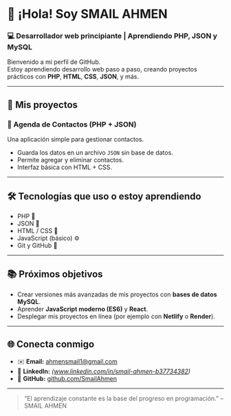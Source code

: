 # 👋 ¡Hola! Soy SMAIL AHMEN

### 💻 Desarrollador web principiante | Aprendiendo PHP, JSON y MySQL  

Bienvenido a mi perfil de GitHub.  
Estoy aprendiendo desarrollo web paso a paso, creando proyectos prácticos con **PHP**, **HTML**, **CSS**, **JSON**, y más.

---

## 🚀 Mis proyectos

### 📒 Agenda de Contactos (PHP + JSON)
Una aplicación simple para gestionar contactos.  
- Guarda los datos en un archivo `JSON` sin base de datos.  
- Permite agregar y eliminar contactos.  
- Interfaz básica con HTML + CSS.

---

## 🛠️ Tecnologías que uso o estoy aprendiendo

- PHP 🐘  
- JSON 🔢  
- HTML / CSS 🎨  
- JavaScript (básico) ⚙️  
- Git y GitHub 🧭  

---

## 📚 Próximos objetivos

- Crear versiones más avanzadas de mis proyectos con **bases de datos MySQL**.  
- Aprender **JavaScript moderno (ES6)** y **React**.  
- Desplegar mis proyectos en línea (por ejemplo con **Netlify** o **Render**).

---

## 🌐 Conecta conmigo

- ✉️ **Email:** ahmensmail1@gmail.com  
- 💼 **LinkedIn:** *(www.linkedin.com/in/smail-ahmen-b37734382)*  
- 🐙 **GitHub:** [github.com/SmailAhmen](https://github.com/SmailAhmen)

---

> “El aprendizaje constante es la base del progreso en programación.” – SMAIL AHMEN
